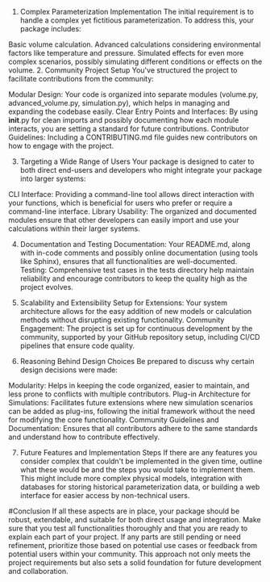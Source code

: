 1. Complex Parameterization Implementation
The initial requirement is to handle a complex yet fictitious parameterization. To address this, your package includes:

Basic volume calculation.
Advanced calculations considering environmental factors like temperature and pressure.
Simulated effects for even more complex scenarios, possibly simulating different conditions or effects on the volume.
2. Community Project Setup
You've structured the project to facilitate contributions from the community:

Modular Design: Your code is organized into separate modules (volume.py, advanced_volume.py, simulation.py), which helps in managing and expanding the codebase easily.
Clear Entry Points and Interfaces: By using __init__.py for clean imports and possibly documenting how each module interacts, you are setting a standard for future contributions.
Contributor Guidelines: Including a CONTRIBUTING.md file guides new contributors on how to engage with the project.

3. Targeting a Wide Range of Users
Your package is designed to cater to both direct end-users and developers who might integrate your package into larger systems:

CLI Interface: Providing a command-line tool allows direct interaction with your functions, which is beneficial for users who prefer or require a command-line interface.
Library Usability: The organized and documented modules ensure that other developers can easily import and use your calculations within their larger systems.

4. Documentation and Testing
Documentation: Your README.md, along with in-code comments and possibly online documentation (using tools like Sphinx), ensures that all functionalities are well-documented.
Testing: Comprehensive test cases in the tests directory help maintain reliability and encourage contributors to keep the quality high as the project evolves.

5. Scalability and Extensibility
Setup for Extensions: Your system architecture allows for the easy addition of new models or calculation methods without disrupting existing functionality.
Community Engagement: The project is set up for continuous development by the community, supported by your GitHub repository setup, including CI/CD pipelines that ensure code quality.
6. Reasoning Behind Design Choices
Be prepared to discuss why certain design decisions were made:

Modularity: Helps in keeping the code organized, easier to maintain, and less prone to conflicts with multiple contributors.
Plug-in Architecture for Simulations: Facilitates future extensions where new simulation scenarios can be added as plug-ins, following the initial framework without the need for modifying the core functionality.
Community Guidelines and Documentation: Ensures that all contributors adhere to the same standards and understand how to contribute effectively.

7. Future Features and Implementation Steps
If there are any features you consider complex that couldn't be implemented in the given time, outline what these would be and the steps you would take to implement them. This might include more complex physical models, integration with databases for storing historical parameterization data, or building a web interface for easier access by non-technical users.

#Conclusion
If all these aspects are in place, your package should be robust, extendable, and suitable for both direct usage and integration. Make sure that you test all functionalities thoroughly and that you are ready to explain each part of your project. If any parts are still pending or need refinement, prioritize those based on potential use cases or feedback from potential users within your community. This approach not only meets the project requirements but also sets a solid foundation for future development and collaboration.